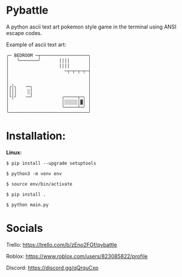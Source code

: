 # Pybattle
A python ascii text art pokemon style game in the terminal using ANSI escape codes.

Example of ascii text art:
```
╭─ BEDROOM ─┬──────────────────╮
│   ╰───────╯       ||||       │
│                   ||||       │
│                     ─┬─┬─┬─┬─┤
│                              │
│                              │
│╭│╮   ╶─╮                     │
││││    ░│                     │
│╰│╯   ╶─╯           ╭─────┬─╮ │
│                    │░░░░░│▓│ │
│                    ╰─────┴─╯ │
╰──────────────────────────────╯
```

# Installation:
**Linux:**

```$ pip install --upgrade setuptools ```

```$ python3 -m venv env```

```$ source env/bin/activate```

```$ pip install . ```

```$ python main.py ```

# Socials
Trello: https://trello.com/b/zEno2FGf/pybattle

Roblox: https://www.roblox.com/users/823085822/profile

Discord: https://discord.gg/qQrquCxp
